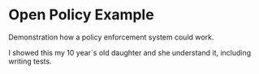 # Open Policy Example

Demonstration how a policy enforcement system could work. 

I showed this my 10 year´s old daughter and she understand it, including writing tests.
